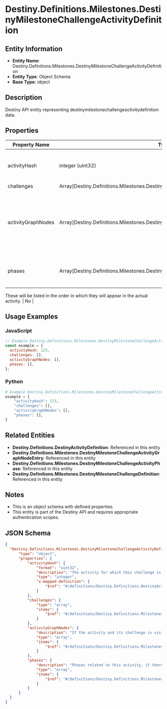 # Destiny.Definitions.Milestones.DestinyMilestoneChallengeActivityDefinition

## Entity Information
- **Entity Name**: Destiny.Definitions.Milestones.DestinyMilestoneChallengeActivityDefinition
- **Entity Type**: Object Schema
- **Base Type**: object

## Description
Destiny API entity representing destinymilestonechallengeactivitydefinition data.

## Properties

| Property Name | Type | Description | Required |
|---------------|------|-------------|----------|
| activityHash | integer (uint32) | The activity for which this challenge is active. | No |
| challenges | Array[Destiny.Definitions.Milestones.DestinyMilestoneChallengeDefinition] |  | No |
| activityGraphNodes | Array[Destiny.Definitions.Milestones.DestinyMilestoneChallengeActivityGraphNodeEntry] | If the activity and its challenge is visible on any of these nodes, it will be returned. | No |
| phases | Array[Destiny.Definitions.Milestones.DestinyMilestoneChallengeActivityPhase] | Phases related to this activity, if there are any.
These will be listed in the order in which they will appear in the actual activity. | No |

## Usage Examples

### JavaScript
```javascript
// Example Destiny.Definitions.Milestones.DestinyMilestoneChallengeActivityDefinition object
const example = {
  activityHash: 123,
  challenges: [],
  activityGraphNodes: [],
  phases: [],
};
```

### Python
```python
# Example Destiny.Definitions.Milestones.DestinyMilestoneChallengeActivityDefinition object
example = {
    "activityHash": 123,
    "challenges": [],
    "activityGraphNodes": [],
    "phases": [],
}
```

## Related Entities
- **Destiny.Definitions.DestinyActivityDefinition**: Referenced in this entity
- **Destiny.Definitions.Milestones.DestinyMilestoneChallengeActivityGraphNodeEntry**: Referenced in this entity
- **Destiny.Definitions.Milestones.DestinyMilestoneChallengeActivityPhase**: Referenced in this entity
- **Destiny.Definitions.Milestones.DestinyMilestoneChallengeDefinition**: Referenced in this entity

## Notes
- This is an object schema with defined properties.
- This entity is part of the Destiny API and requires appropriate authentication scopes.

## JSON Schema
```json
{
  "Destiny.Definitions.Milestones.DestinyMilestoneChallengeActivityDefinition":   {
      "type": "object",
      "properties": {
          "activityHash": {
              "format": "uint32",
              "description": "The activity for which this challenge is active.",
              "type": "integer",
              "x-mapped-definition": {
                  "$ref": "#/definitions/Destiny.Definitions.DestinyActivityDefinition"
              }
          },
          "challenges": {
              "type": "array",
              "items": {
                  "$ref": "#/definitions/Destiny.Definitions.Milestones.DestinyMilestoneChallengeDefinition"
              }
          },
          "activityGraphNodes": {
              "description": "If the activity and its challenge is visible on any of these nodes, it will be returned.",
              "type": "array",
              "items": {
                  "$ref": "#/definitions/Destiny.Definitions.Milestones.DestinyMilestoneChallengeActivityGraphNodeEntry"
              }
          },
          "phases": {
              "description": "Phases related to this activity, if there are any.\r\nThese will be listed in the order in which they will appear in the actual activity.",
              "type": "array",
              "items": {
                  "$ref": "#/definitions/Destiny.Definitions.Milestones.DestinyMilestoneChallengeActivityPhase"
              }
          }
      }
  }
}
```
